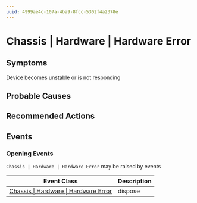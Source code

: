 ```yaml
---
uuid: 4999ae4c-107a-4ba9-8fcc-5302f4a2378e
---
```

# Chassis | Hardware | Hardware Error

## Symptoms

Device becomes unstable or is not responding

## Probable Causes

## Recommended Actions

## Events

### Opening Events
`Chassis | Hardware | Hardware Error` may be raised by events

Event Class | Description
--- | ---
[Chassis \| Hardware \| Hardware Error](../../../event-classes/chassis/hardware/hardware-error.md) | dispose
